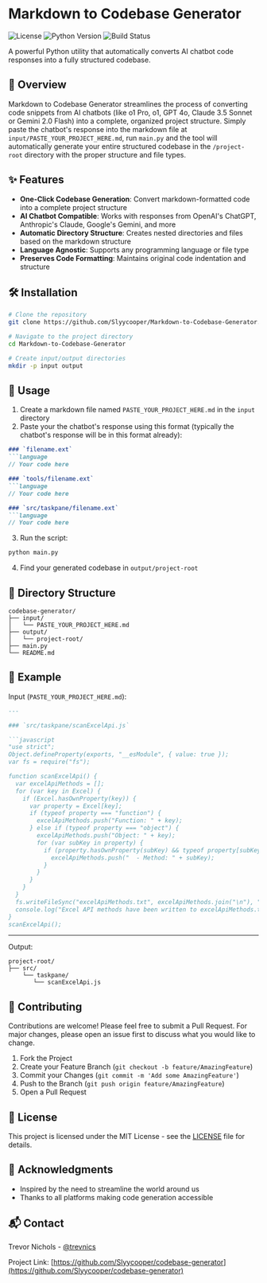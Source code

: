 
# Markdown to Codebase Generator

![License](https://img.shields.io/badge/license-MIT-blue.svg)
![Python Version](https://img.shields.io/badge/python-3.6%2B-blue)
![Build Status](https://img.shields.io/badge/build-passing-brightgreen)

A powerful Python utility that automatically converts AI chatbot code responses into a fully structured codebase.

## 🚀 Overview

 Markdown to Codebase Generator streamlines the process of converting code snippets from AI chatbots (like o1 Pro, o1, GPT 4o, Claude 3.5 Sonnet or Gemini 2.0 Flash) into a complete, organized project structure. Simply paste the chatbot's response into the markdown file at `input/PASTE_YOUR_PROJECT_HERE.md`, run `main.py` and the tool will automatically generate your entire structured codebase in the `/project-root` directory with the proper structure and file types.

## ✨ Features

- **One-Click Codebase Generation**: Convert markdown-formatted code into a complete project structure
- **AI Chatbot Compatible**: Works with responses from OpenAI's ChatGPT, Anthropic's Claude, Google's Gemini, and more
- **Automatic Directory Structure**: Creates nested directories and files based on the markdown structure
- **Language Agnostic**: Supports any programming language or file type
- **Preserves Code Formatting**: Maintains original code indentation and structure

## 🛠️ Installation

```bash
# Clone the repository
git clone https://github.com/Slyycooper/Markdown-to-Codebase-Generator.git

# Navigate to the project directory
cd Markdown-to-Codebase-Generator

# Create input/output directories
mkdir -p input output
```

## 📖 Usage

1. Create a markdown file named `PASTE_YOUR_PROJECT_HERE.md` in the `input` directory
2. Paste your the chatbot's response using this format (typically the chatbot's response will be in this format already):

```markdown
### `filename.ext`
```language
// Your code here
```
```markdown
### `tools/filename.ext`
```language
// Your code here
```
```markdown
### `src/taskpane/filename.ext`
```language
// Your code here
```




3. Run the script:

```bash
python main.py
```

4. Find your generated codebase in `output/project-root`

## 📁 Directory Structure

```
codebase-generator/
├── input/
│   └── PASTE_YOUR_PROJECT_HERE.md
├── output/
│   └── project-root/
├── main.py
└── README.md
```

## 🌟 Example

Input (`PASTE_YOUR_PROJECT_HERE.md`):
```markdown
---

### `src/taskpane/scanExcelApi.js`

```javascript
"use strict";
Object.defineProperty(exports, "__esModule", { value: true });
var fs = require("fs");

function scanExcelApi() {
  var excelApiMethods = [];
  for (var key in Excel) {
    if (Excel.hasOwnProperty(key)) {
      var property = Excel[key];
      if (typeof property === "function") {
        excelApiMethods.push("Function: " + key);
      } else if (typeof property === "object") {
        excelApiMethods.push("Object: " + key);
        for (var subKey in property) {
          if (property.hasOwnProperty(subKey) && typeof property[subKey] === "function") {
            excelApiMethods.push("  - Method: " + subKey);
          }
        }
      }
    }
  }
  fs.writeFileSync("excelApiMethods.txt", excelApiMethods.join("\n"), "utf8");
  console.log("Excel API methods have been written to excelApiMethods.txt");
}
scanExcelApi();
```

---



Output:
```
project-root/
├── src/
    └── taskpane/
       └── scanExcelApi.js
```

## 🤝 Contributing

Contributions are welcome! Please feel free to submit a Pull Request. For major changes, please open an issue first to discuss what you would like to change.

1. Fork the Project
2. Create your Feature Branch (`git checkout -b feature/AmazingFeature`)
3. Commit your Changes (`git commit -m 'Add some AmazingFeature'`)
4. Push to the Branch (`git push origin feature/AmazingFeature`)
5. Open a Pull Request

## 📝 License

This project is licensed under the MIT License - see the [LICENSE](LICENSE) file for details.

## 🙏 Acknowledgments

- Inspired by the need to streamline the world around us
- Thanks to all platforms making code generation accessible

## 📬 Contact

Trevor Nichols - [@trevnics](https://x.com/trevnics)

Project Link: [https://github.com/Slyycooper/codebase-generator](https://github.com/Slyycooper/codebase-generator)
